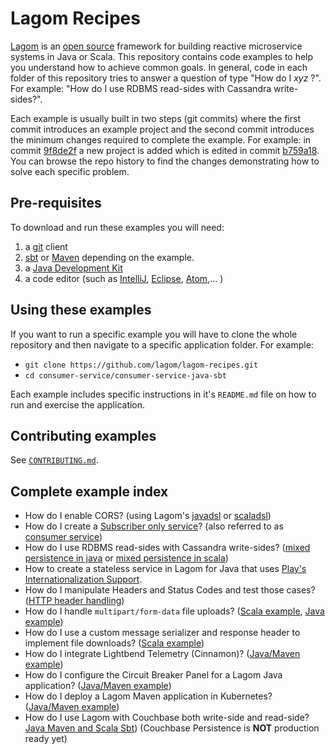 <!--- Copyright (C) 2016-2018 Lightbend Inc. <https://www.lightbend.com> -->
# Lagom Recipes

[Lagom](https://www.lagomframework.com/) is an [open source](https://github.com/lagom/lagom) framework for building reactive microservice systems in Java or Scala. This repository contains code examples to help you understand how to achieve common goals. In general, code in each folder of this repository tries to answer a question of type "How do I _xyz_ ?". For example: "How do I use RDBMS read-sides with Cassandra write-sides?".

Each example is usually built in two steps (git commits) where the first commit introduces an example project and the second commit introduces the minimum changes required to complete the example. For example: in commit [9f8de2f](https://github.com/lagom/lagom-recipes/commit/9f8de2f34f0978aeeb0f50cb261345e24da44caf) a new project is added which is edited in commit [b759a18](https://github.com/lagom/lagom-recipes/commit/b759a1821b235603cf65bd1556b57050b76ca69c). You can browse the repo history to find the changes demonstrating how to solve each specific problem.

## Pre-requisites

To download and run these examples you will need:

1. a [git](https://git-scm.com/downloads) client
2. [sbt](http://www.scala-sbt.org/download.html) or [Maven](https://maven.apache.org/install.html) depending on the example.
3. a [Java Development Kit](http://www.oracle.com/technetwork/java/javase/downloads/index.html)
4. a code editor (such as [IntelliJ](https://www.jetbrains.com/idea/), [Eclipse](https://www.eclipse.org/downloads/), [Atom](https://atom.io/),... )

## Using these examples

If you want to run a specific example you will have to clone the whole repository and then navigate to a specific application folder. For example:

* `git clone https://github.com/lagom/lagom-recipes.git`
* `cd consumer-service/consumer-service-java-sbt`

Each example includes specific instructions in it's `README.md` file on how to run and exercise the application.

## Contributing examples

See [`CONTRIBUTING.md`](CONTRIBUTING.md).

## Complete example index

* How do I enable CORS? (using Lagom's [javadsl](./cors/cors-java/README.md) or [scaladsl](./cors/cors-scala/README.md))
* How do I create a [Subscriber only service](https://www.lagomframework.com/documentation/1.3.x/java/KafkaClient.html#Subscriber-only-Services)? (also referred to as [consumer service](./consumer-service/consumer-service-java-sbt/README.md))
* How do I use RDBMS read-sides with Cassandra write-sides? ([mixed persistence in java](mixed-persistence/mixed-persistence-java-sbt/README.md) or [mixed persistence in scala](mixed-persistence/mixed-persistence-scala-sbt/README.md))
* How to create a stateless service in Lagom for Java that uses [Play's Internationalization Support](i18n/hello-i18n-java-mvn/README.md).
* How do I manipulate Headers and Status Codes and test those cases?([HTTP header handling](./http-header-handling/http-header-handling-java-sbt/README.md))
* How do I handle `multipart/form-data` file uploads? ([Scala example](./file-upload/file-upload-scala-sbt/README.md), [Java example](./file-upload/file-upload-java-sbt/README.md))
* How do I use a custom message serializer and response header to implement file downloads? ([Scala example](./file-download/file-download-scala-sbt/README.md))
* How do I integrate Lightbend Telemetry (Cinnamon)? ([Java/Maven example](./lightbend-telemetry/lightbend-telemetry-java-mvn/README.md))
* How do I configure the Circuit Breaker Panel for a Lagom Java application? ([Java/Maven example](./circuitbreakerpanel/circuitbreakerpanel-java-mvn/README.md))
* How do I deploy a Lagom Maven application in Kubernetes? ([Java/Maven example](./kubernetes-deployment/hello-kubernetes-java-mvn/README.md))
* How do I use Lagom with Couchbase both write-side and read-side? [Java Maven and Scala Sbt](./couchbase-persistence/README.md)) (Couchbase Persistence is **NOT** production ready yet)
